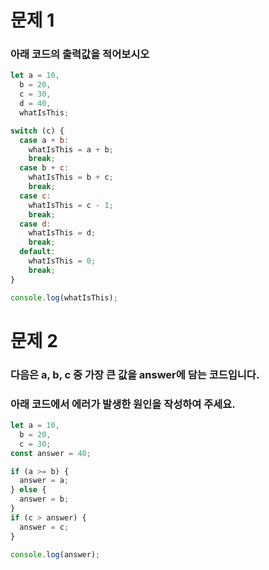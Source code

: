 # 문제 1

### 아래 코드의 출력값을 적어보시오

```javascript
let a = 10,
  b = 20,
  c = 30,
  d = 40,
  whatIsThis;

switch (c) {
  case a + b:
    whatIsThis = a + b;
    break;
  case b + c:
    whatIsThis = b + c;
    break;
  case c:
    whatIsThis = c - 1;
    break;
  case d:
    whatIsThis = d;
    break;
  default:
    whatIsThis = 0;
    break;
}

console.log(whatIsThis);
```

# 문제 2

### 다음은 a, b, c 중 가장 큰 값을 answer에 담는 코드입니다.

### 아래 코드에서 에러가 발생한 원인을 작성하여 주세요.

```javascript
let a = 10,
  b = 20,
  c = 30;
const answer = 40;

if (a >= b) {
  answer = a;
} else {
  answer = b;
}
if (c > answer) {
  answer = c;
}

console.log(answer);
```
